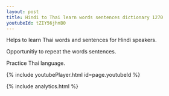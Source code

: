 ```yaml
---
layout: post
title: Hindi to Thai learn words sentences dictionary 1270 
youtubeId: tZIY56jhnB0
---
```

 
 
Helps to learn Thai words and sentences for Hindi speakers.

Opportunitiy to repeat the words sentences. 

Practice Thai language. 
 
{% include youtubePlayer.html id=page.youtubeId %}
 
 
{% include analytics.html %}